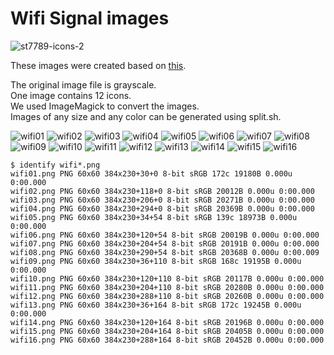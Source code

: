# Wifi Signal images

![st7789-icons-2](https://github.com/user-attachments/assets/bd1259aa-84c9-41c4-b081-de4f052a635a)

These images were created based on [this](https://www.vecteezy.com/vector-art/8610642-wifi-signal-icons-various-shapes-communication-connection-internet-wireless).   

The original image file is grayscale.   
One image contains 12 icons.   
We used ImageMagick to convert the images.   
Images of any size and any color can be generated using split.sh.   

![wifi01](https://github.com/user-attachments/assets/79ce7da2-f0e1-4475-bd7c-b3ef2d21c25b)
![wifi02](https://github.com/user-attachments/assets/fcad8587-1d4d-486a-b65f-0d5994d952d7)
![wifi03](https://github.com/user-attachments/assets/ca5780c6-3ade-4add-828c-38b40925bacb)
![wifi04](https://github.com/user-attachments/assets/8decf11c-d217-463c-a8a7-63b494ffebd9)
![wifi05](https://github.com/user-attachments/assets/48af8b12-fb63-4de6-9047-828fdca20e04)
![wifi06](https://github.com/user-attachments/assets/da41e1da-c1cb-43ab-8291-de0d1804cc2b)
![wifi07](https://github.com/user-attachments/assets/be107bf9-a265-471a-89c5-233f49334e82)
![wifi08](https://github.com/user-attachments/assets/81874ee3-cc24-48b2-be91-1a0b5bbb75b8)
![wifi09](https://github.com/user-attachments/assets/70c85e3a-ecc5-43be-bb5d-872c67a7fab9)
![wifi10](https://github.com/user-attachments/assets/341396e9-1f88-4ce3-adad-9125a5fa8ddc)
![wifi11](https://github.com/user-attachments/assets/23773d52-b634-48c5-94c3-b5e1121c7b80)
![wifi12](https://github.com/user-attachments/assets/6ab06a75-a12b-4c66-b6a4-c0fdc8ae3367)
![wifi13](https://github.com/user-attachments/assets/94aeeba4-3407-449c-9df6-e12f9274765d)
![wifi14](https://github.com/user-attachments/assets/76c518cb-6e1f-466e-bd0b-21af4725e64e)
![wifi15](https://github.com/user-attachments/assets/dca800f7-7821-404f-8261-28b8ebacdb3b)
![wifi16](https://github.com/user-attachments/assets/9f2c631f-b8d9-4dfe-adad-1e3f315eacf8)

```
$ identify wifi*.png
wifi01.png PNG 60x60 384x230+30+0 8-bit sRGB 172c 19180B 0.000u 0:00.000
wifi02.png PNG 60x60 384x230+118+0 8-bit sRGB 20012B 0.000u 0:00.000
wifi03.png PNG 60x60 384x230+206+0 8-bit sRGB 20271B 0.000u 0:00.000
wifi04.png PNG 60x60 384x230+294+0 8-bit sRGB 20369B 0.000u 0:00.000
wifi05.png PNG 60x60 384x230+34+54 8-bit sRGB 139c 18973B 0.000u 0:00.000
wifi06.png PNG 60x60 384x230+120+54 8-bit sRGB 20019B 0.000u 0:00.000
wifi07.png PNG 60x60 384x230+204+54 8-bit sRGB 20191B 0.000u 0:00.000
wifi08.png PNG 60x60 384x230+290+54 8-bit sRGB 20368B 0.000u 0:00.009
wifi09.png PNG 60x60 384x230+36+110 8-bit sRGB 168c 19195B 0.000u 0:00.000
wifi10.png PNG 60x60 384x230+120+110 8-bit sRGB 20117B 0.000u 0:00.000
wifi11.png PNG 60x60 384x230+204+110 8-bit sRGB 20280B 0.000u 0:00.000
wifi12.png PNG 60x60 384x230+288+110 8-bit sRGB 20260B 0.000u 0:00.000
wifi13.png PNG 60x60 384x230+36+164 8-bit sRGB 172c 19245B 0.000u 0:00.000
wifi14.png PNG 60x60 384x230+120+164 8-bit sRGB 20196B 0.000u 0:00.000
wifi15.png PNG 60x60 384x230+204+164 8-bit sRGB 20405B 0.000u 0:00.000
wifi16.png PNG 60x60 384x230+288+164 8-bit sRGB 20452B 0.000u 0:00.000
```

